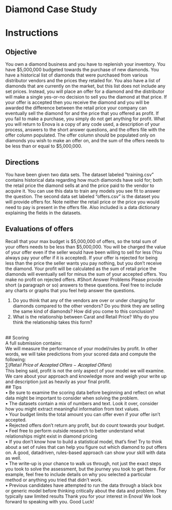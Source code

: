 # Diamond Case Study
# Instructions
## Objective
You own a diamond business and you have to replenish your inventory. You have $5,000,000
budgeted towards the purchase of new diamonds. You have a historical list of diamonds that
were purchased from various distributor vendors and the prices they retailed for. You also have
a list of diamonds that are currently on the market, but this list does not include any set prices.
Instead, you will place an offer for a diamond and the distributor will make a single yes-or-no
decision to sell you the diamond at that price. If your offer is accepted then you receive the
diamond and you will be awarded the difference between the retail price your company can
eventually sell the diamond for and the price that you offered as profit. If you fail to make a
purchase, you simply do not get anything for profit.
What you will return to Enova is a copy of any code used, a description of your process,
answers to the short answer questions, and the offers file with the offer column populated. The
offer column should be populated only on diamonds you wish to make an offer on, and the sum
of the offers needs to be less than or equal to $5,000,000.
<br>
## Directions
You have been given two data sets. The dataset labeled “training.csv” contains historical data
regarding how much diamonds have sold for; both the retail price the diamond sells at and the
price paid to the vendor to acquire it. You can use this data to train any models you see fit to
answer the question. The second data set labeled “offers.csv” is the dataset you will provide
offers for. Note neither the retail price or the price you would need to pay is present in the offers
file.
Also included is a data dictionary explaining the fields in the datasets.
<br>
## Evaluations of offers
Recall that your max budget is $5,000,000 of offers, so the total sum of your offers needs to be
less than $5,000,000. You will be charged the value of your offer even if the seller would have
been willing to sell for less (You always pay your offer if it is accepted). If your offer is rejected
for being less than the price the seller wants you pay nothing, but you don’t receive the
diamond.
Your profit will be calculated as the sum of retail price the diamonds will eventually sell for minus
the sum of your accepted offers. You make no profit on rejected offers.
#Short Answer Problems
Please provide short (a paragraph or so) answers to these questions. Feel free to include any
charts or graphs that you feel help answer the questions.<br>
1. Do you think that any of the vendors are over or under charging for diamonds compared
to the other vendors? Do you think they are selling the same kind of diamonds? How did
you come to this conclusion?
2. What is the relationship between Carat and Retail Price? Why do you think the
relationship takes this form?
<br>
## Scoring
<br>
A full submission contains:
<br>
We will measure the performance of your model/rules by profit. In other words, we will take
predictions from your scored data and compute the following:
<br>
∑(𝑅𝑒𝑡𝑎𝑖𝑙 𝑃𝑟𝑖𝑐𝑒 𝑜𝑓 𝐴𝑐𝑐𝑒𝑝𝑡𝑒𝑑 𝑂𝑓𝑓𝑒𝑟𝑠 − 𝐴𝑐𝑐𝑒𝑝𝑡𝑒𝑑 𝑂𝑓𝑓𝑒𝑟𝑠)
<br> 
This being said, profit is not the only aspect of your model we will examine. We care about your
approach and knowledge more and weigh your write up and description just as heavily as your
final profit.
<br>
## Tips
<br>
• Be sure to examine the scoring data before beginning and reflect on what data might
be important to consider when solving the problem.
<br>
• The datasets contain a mix of numbers and text. Look it over, consider how you
might extract meaningful information from text values.
<br>
• Your budget limits the total amount you can offer even if your offer isn’t accepted.
<br>
• Rejected offers don’t return any profit, but do count towards your budget.
<br>
• Feel free to perform outside research to better understand what relationships might
exist in diamond pricing
<br>
• If you don’t know how to build a statistical model, that’s fine! Try to think about a set
of rules that can help you figure out which diamond to put offers on. A good, datadriven, rules-based approach can show your skill with data as well.
<br>
• The write-up is your chance to walk us through, not just the exact steps you took to
solve the assessment, but the journey you took to get there. For example, feel free to
include details on why you selected a particular method or anything you tried that
didn’t work.
<br>
• Previous candidates have attempted to run the data through a black box or generic
model before thinking critically about the data and problem. They typically saw
limited results
Thank you for your interest in Enova! We look forward to speaking with you. Good Luck!
